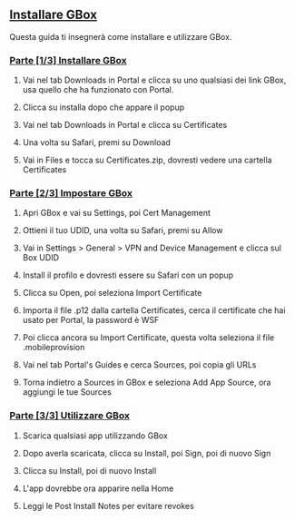 ## [Installare GBox](accent://)

Questa guida ti insegnerà come installare e utilizzare GBox.

### [Parte [1/3] Installare GBox](accent://)

1. Vai nel tab Downloads in Portal e clicca su uno qualsiasi dei link GBox, usa quello che ha funzionato con Portal.

2. Clicca su installa dopo che appare il popup

3. Vai nel tab Downloads in Portal e clicca su Certificates

4. Una volta su Safari, premi su Download

5. Vai in Files e tocca su Certificates.zip, dovresti vedere una cartella Certificates

### [Parte [2/3] Impostare GBox](accent://)

1. Apri GBox e vai su Settings, poi Cert Management

2. Ottieni il tuo UDID, una volta su Safari, premi su Allow

3. Vai in Settings > General > VPN and Device Management e clicca sul Box UDID

4. Install il profilo e dovresti essere su Safari con un popup

5. Clicca su Open, poi seleziona Import Certificate

6. Importa il file .p12 dalla cartella Certificates, cerca il certificate che hai usato per Portal, la password è WSF

7. Poi clicca ancora su Import Certificate, questa volta seleziona il file .mobileprovision

8. Vai nel tab Portal's Guides e cerca Sources, poi copia gli URLs

9. Torna indietro a Sources in GBox e seleziona Add App Source, ora aggiungi le tue Sources

### [Parte [3/3] Utilizzare GBox](accent://)

1. Scarica qualsiasi app utilizzando GBox

2. Dopo averla scaricata, clicca su Install, poi Sign, poi di nuovo Sign

3. Clicca su Install, poi di nuovo Install

4. L'app dovrebbe ora apparire nella Home

5. Leggi le Post Install Notes per evitare revokes



